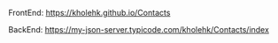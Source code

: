 FrontEnd: https://kholehk.github.io/Contacts

BackEnd: https://my-json-server.typicode.com/kholehk/Contacts/index
